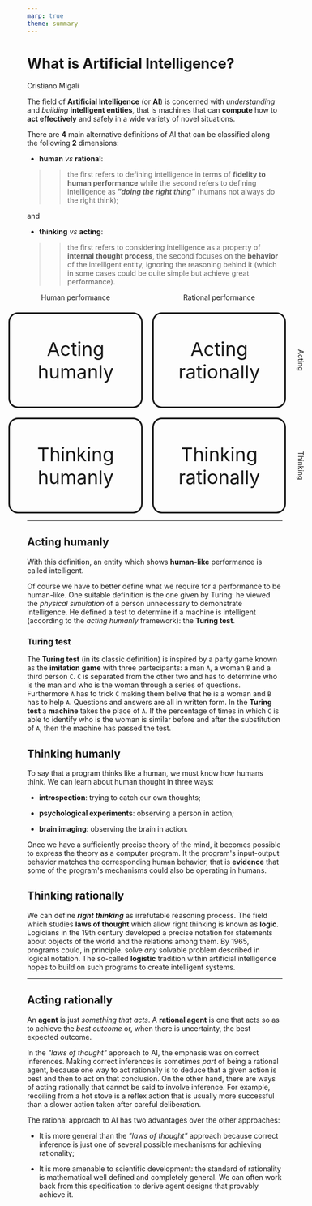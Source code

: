 ```yaml
---
marp: true
theme: summary
---
```

# What is Artificial Intelligence?

<div class="author">

Cristiano Migali

</div>

The field of **Artificial Intelligence** (or **AI**) is concerned with _understanding_ and _building_ **intelligent entities**, that is machines that can **compute** how to **act effectively** and safely in a wide variety of novel situations.

There are **4** main alternative definitions of AI that can be classified along the following **2** dimensions:

- **human** _vs_ **rational**:

>> the first refers to defining intelligence in terms of **fidelity to human performance** while the second refers to defining intelligence as **_"doing the right thing"_** (humans not always do the right think);

and

- **thinking** _vs_ **acting**:

>> the first refers to considering intelligence as a property of **internal thought process**, the second focuses on the **behavior** of the intelligent entity, ignoring the reasoning behind it (which in some cases could be quite simple but achieve great performance).

<style>
.definitions-of-ai {
    display: grid;
    grid-template-columns: 7cm 7cm 0.5cm;
    grid-template-rows: 0.5cm 5cm 5cm;
    gap: 0.5cm;
    justify-content: center;
    margin-right: -0.23cm;
}

.definitions-of-ai-diagram-box {
    background: var(--algorithms);
    border-style: solid;
    border-radius: 0.5cm;
    border-color: var(--text);
    
    display: flex;
    flex-direction: column;
    align-content: center;
    justify-content: center;
}

.defintions-of-ai-definition {
    text-align: center;
    font-size: 28pt;
}

.defintions-of-ai-title {
    text-align: center;
}

.definitions-of-ai-flipped-title {
    writing-mode: vertical-rl;
    text-orientation: mixed;
}
</style>


<div class="definitions-of-ai">
    <div class="defintions-of-ai-title">Human performance</div>
    <div class="defintions-of-ai-title">Rational performance</div>
    <div></div>
    <div class="definitions-of-ai-diagram-box"><div class="defintions-of-ai-definition">Acting humanly</div></div>
    <div class="definitions-of-ai-diagram-box"><div class="defintions-of-ai-definition">Acting rationally</div></div>
    <div class="defintions-of-ai-title definitions-of-ai-flipped-title">Acting</div>
    <div class="definitions-of-ai-diagram-box"><div class="defintions-of-ai-definition">Thinking humanly</div></div>
    <div class="definitions-of-ai-diagram-box"><div class="defintions-of-ai-definition">Thinking rationally</div></div>
    <div class="defintions-of-ai-title definitions-of-ai-flipped-title">Thinking</div>
</div>

---

## Acting humanly

With this definition, an entity which shows **human-like** performance is called intelligent.

Of course we have to better define what we require for a performance to be human-like. One suitable definition is the one given by Turing: he viewed the _physical simulation_ of a person unnecessary to demonstrate intelligence. He defined a test to determine if a machine is intelligent (according to the _acting humanly_ framework): the **Turing test**.

### Turing test

The **Turing test** (in its classic definition) is inspired by a party game known as the **imitation game** with three partecipants: a man `A`, a woman `B` and a third person `C`. `C` is separated from the other two and has to determine who is the man and who is the woman through a series of questions.
Furthermore `A` has to trick `C` making them belive that he is a woman and `B` has to help `A`.
Questions and answers are all in written form.
In the **Turing test** a **machine** takes the place of `A`. If the percentage of times in which `C` is able to identify who is the woman is similar before and after the substitution of `A`, then the machine has passed the test.

## Thinking humanly

To say that a program thinks like a human, we must know how humans think. We can learn about human thought in three ways:

- **introspection**: trying to catch our own thoughts;

- **psychological experiments**: observing a person in action;

- **brain imaging**: observing the brain in action.

Once we have a sufficiently precise theory of the mind, it becomes possible to express the theory as a computer program. It the program's input-output behavior matches the corresponding human behavior, that is **evidence** that some of the program's mechanisms could also be operating in humans.

## Thinking rationally

We can define **_right thinking_** as irrefutable reasoning process. The field which studies **laws of thought** which allow right thinking is known as **logic**. Logicians in the 19th century developed a precise notation for statements about objects of the world and the relations among them. By 1965, programs could, in principle. solve _any_ solvable problem described in logical notation. The so-called **logistic** tradition within artificial intelligence hopes to build on such programs to create intelligent systems.

---

## Acting rationally

An **agent** is just _something that acts_. A **rational agent** is one that acts so as to achieve the _best outcome_ or, when there is uncertainty, the best expected outcome.

In the _"laws of thought"_ approach to AI, the emphasis was on correct inferences. Making correct inferences is sometimes _part_ of being a rational agent, because one way to act rationally is to deduce that a given action is best and then to act on that conclusion. On the other hand, there are ways of acting rationally that cannot be said to involve inference. For example, recoiling from a hot stove is a reflex action that is usually more successful than a slower action taken after careful deliberation.

The rational approach to AI has two advantages over the other approaches:

- It is more general than the _"laws of thought"_ approach because correct inference is just one of several possible mechanisms for achieving rationality;

- It is more amenable to scientific development: the standard of rationality is mathematical well defined and completely general. We can often work back from this specification to derive agent designs that provably achieve it.
